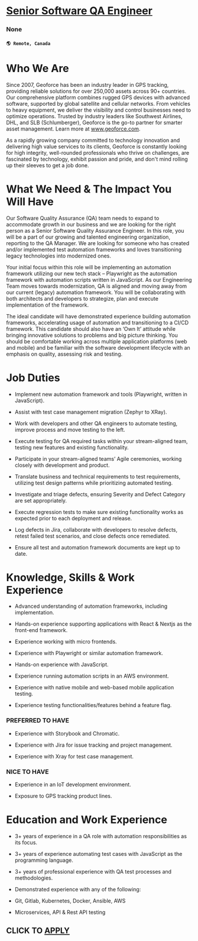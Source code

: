 # [Senior Software QA Engineer](https://www.remotewlb.com/apply/senior-software-qa-engineer)  
### None  
#### `🌎 Remote, Canada`  

# Who We Are

Since 2007, Geoforce has been an industry leader in GPS tracking, providing reliable solutions for over 250,000 assets across 90+ countries. Our comprehensive platform combines rugged GPS devices with advanced software, supported by global satellite and cellular networks. From vehicles to heavy equipment, we deliver the visibility and control businesses need to optimize operations. Trusted by industry leaders like Southwest Airlines, DHL, and SLB (Schlumberger), Geoforce is the go-to partner for smarter asset management. Learn more at www.geoforce.com.

As a rapidly growing company committed to technology innovation and delivering high value services to its clients, Geoforce is constantly looking for high integrity, well-rounded professionals who thrive on challenges, are fascinated by technology, exhibit passion and pride, and don't mind rolling up their sleeves to get a job done.

# What We Need & The Impact You Will Have

Our Software Quality Assurance (QA) team needs to expand to accommodate growth in our business and we are looking for the right person as a Senior Software Quality Assurance Engineer. In this role, you will be a part of our growing and talented engineering organization, reporting to the QA Manager. We are looking for someone who has created and/or implemented test automation frameworks and loves transitioning legacy technologies into modernized ones.

Your initial focus within this role will be implementing an automation framework utilizing our new tech stack – Playwright as the automation framework with automation scripts written in JavaScript. As our Engineering Team moves towards modernization, QA is aligned and moving away from our current (legacy) automation framework. You will be collaborating with both architects and developers to strategize, plan and execute implementation of the framework.

The ideal candidate will have demonstrated experience building automation frameworks, accelerating usage of automation and transitioning to a CI/CD framework. This candidate should also have an ‘Own It’ attitude while bringing innovative solutions to problems and big picture thinking. You should be comfortable working across multiple application platforms (web and mobile) and be familiar with the software development lifecycle with an emphasis on quality, assessing risk and testing.

# Job Duties

  * Implement new automation framework and tools (Playwright, written in JavaScript). 

  * Assist with test case management migration (Zephyr to XRay). 

  * Work with developers and other QA engineers to automate testing, improve process and move testing to the left. 

  * Execute testing for QA required tasks within your stream-aligned team, testing new features and existing functionality. 

  * Participate in your stream-aligned teams’ Agile ceremonies, working closely with development and product. 

  * Translate business and technical requirements to test requirements, utilizing test design patterns while prioritizing automated testing. 

  * Investigate and triage defects, ensuring Severity and Defect Category are set appropriately. 

  * Execute regression tests to make sure existing functionality works as expected prior to each deployment and release. 

  * Log defects in Jira, collaborate with developers to resolve defects, retest failed test scenarios, and close defects once remediated. 

  * Ensure all test and automation framework documents are kept up to date. 

# Knowledge, Skills & Work Experience

  * Advanced understanding of automation frameworks, including implementation. 

  * Hands-on experience supporting applications with React & Nextjs as the front-end framework. 

  * Experience working with micro frontends. 

  * Experience with Playwright or similar automation framework. 

  * Hands-on experience with JavaScript. 

  * Experience running automation scripts in an AWS environment. 

  * Experience with native mobile and web-based mobile application testing. 

  * Experience testing functionalities/features behind a feature flag. 

### PREFERRED TO HAVE

  * Experience with Storybook and Chromatic. 

  * Experience with Jira for issue tracking and project management. 

  * Experience with Xray for test case management. 

### NICE TO HAVE

  * Experience in an IoT development environment. 

  * Exposure to GPS tracking product lines. 

# Education and Work Experience

  * 3+ years of experience in a QA role with automation responsibilities as its focus. 

  * 3+ years of experience automating test cases with JavaScript as the programming language. 

  * 3+ years of professional experience with QA test processes and methodologies. 

  * Demonstrated experience with any of the following: 

  * Git, Gitlab, Kubernetes, Docker, Ansible, AWS 

  * Microservices, API & Rest API testing 

  
## CLICK TO [APPLY](https://www.remotewlb.com/apply/senior-software-qa-engineer)

